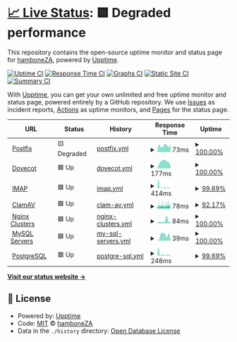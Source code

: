 # [📈 Live Status](https://hamboneZA.github.io/caffeine): <!--live status--> **🟨 Degraded performance**

This repository contains the open-source uptime monitor and status page for [hamboneZA](https://hamboneZA.github.io/caffeine), powered by [Upptime](https://github.com/upptime/upptime).

[![Uptime CI](https://github.com/hamboneZA/caffeine/workflows/Uptime%20CI/badge.svg)](https://github.com/hamboneZA/caffeine/actions?query=workflow%3A%22Uptime+CI%22)
[![Response Time CI](https://github.com/hamboneZA/caffeine/workflows/Response%20Time%20CI/badge.svg)](https://github.com/hamboneZA/caffeine/actions?query=workflow%3A%22Response+Time+CI%22)
[![Graphs CI](https://github.com/hamboneZA/caffeine/workflows/Graphs%20CI/badge.svg)](https://github.com/hamboneZA/caffeine/actions?query=workflow%3A%22Graphs+CI%22)
[![Static Site CI](https://github.com/hamboneZA/caffeine/workflows/Static%20Site%20CI/badge.svg)](https://github.com/hamboneZA/caffeine/actions?query=workflow%3A%22Static+Site+CI%22)
[![Summary CI](https://github.com/hamboneZA/caffeine/workflows/Summary%20CI/badge.svg)](https://github.com/hamboneZA/caffeine/actions?query=workflow%3A%22Summary+CI%22)

With [Upptime](https://upptime.js.org), you can get your own unlimited and free uptime monitor and status page, powered entirely by a GitHub repository. We use [Issues](https://github.com/hamboneZA/caffeine/issues) as incident reports, [Actions](https://github.com/hamboneZA/caffeine/actions) as uptime monitors, and [Pages](https://hamboneZA.github.io/caffeine) for the status page.

<!--start: status pages-->
<!-- This summary is generated by Upptime (https://github.com/upptime/upptime) -->
<!-- Do not edit this manually, your changes will be overwritten -->
<!-- prettier-ignore -->
| URL | Status | History | Response Time | Uptime |
| --- | ------ | ------- | ------------- | ------ |
| <img alt="" src="https://icons.duckduckgo.com/ip3/www.google.com.ico" height="13"> [Postfix](https://www.google.com) | 🟨 Degraded | [postfix.yml](https://github.com/hamboneZA/caffeine/commits/HEAD/history/postfix.yml) | <details><summary><img alt="Response time graph" src="./graphs/postfix/response-time-week.png" height="20"> 73ms</summary><br><a href="https://hamboneza.github.io/caffeine/history/postfix"><img alt="Response time 99" src="https://img.shields.io/endpoint?url=https%3A%2F%2Fraw.githubusercontent.com%2FhamboneZA%2Fcaffeine%2FHEAD%2Fapi%2Fpostfix%2Fresponse-time.json"></a><br><a href="https://hamboneza.github.io/caffeine/history/postfix"><img alt="24-hour response time 88" src="https://img.shields.io/endpoint?url=https%3A%2F%2Fraw.githubusercontent.com%2FhamboneZA%2Fcaffeine%2FHEAD%2Fapi%2Fpostfix%2Fresponse-time-day.json"></a><br><a href="https://hamboneza.github.io/caffeine/history/postfix"><img alt="7-day response time 73" src="https://img.shields.io/endpoint?url=https%3A%2F%2Fraw.githubusercontent.com%2FhamboneZA%2Fcaffeine%2FHEAD%2Fapi%2Fpostfix%2Fresponse-time-week.json"></a><br><a href="https://hamboneza.github.io/caffeine/history/postfix"><img alt="30-day response time 86" src="https://img.shields.io/endpoint?url=https%3A%2F%2Fraw.githubusercontent.com%2FhamboneZA%2Fcaffeine%2FHEAD%2Fapi%2Fpostfix%2Fresponse-time-month.json"></a><br><a href="https://hamboneza.github.io/caffeine/history/postfix"><img alt="1-year response time 102" src="https://img.shields.io/endpoint?url=https%3A%2F%2Fraw.githubusercontent.com%2FhamboneZA%2Fcaffeine%2FHEAD%2Fapi%2Fpostfix%2Fresponse-time-year.json"></a></details> | <details><summary><a href="https://hamboneza.github.io/caffeine/history/postfix">100.00%</a></summary><a href="https://hamboneza.github.io/caffeine/history/postfix"><img alt="All-time uptime 100.00%" src="https://img.shields.io/endpoint?url=https%3A%2F%2Fraw.githubusercontent.com%2FhamboneZA%2Fcaffeine%2FHEAD%2Fapi%2Fpostfix%2Fuptime.json"></a><br><a href="https://hamboneza.github.io/caffeine/history/postfix"><img alt="24-hour uptime 100.00%" src="https://img.shields.io/endpoint?url=https%3A%2F%2Fraw.githubusercontent.com%2FhamboneZA%2Fcaffeine%2FHEAD%2Fapi%2Fpostfix%2Fuptime-day.json"></a><br><a href="https://hamboneza.github.io/caffeine/history/postfix"><img alt="7-day uptime 100.00%" src="https://img.shields.io/endpoint?url=https%3A%2F%2Fraw.githubusercontent.com%2FhamboneZA%2Fcaffeine%2FHEAD%2Fapi%2Fpostfix%2Fuptime-week.json"></a><br><a href="https://hamboneza.github.io/caffeine/history/postfix"><img alt="30-day uptime 100.00%" src="https://img.shields.io/endpoint?url=https%3A%2F%2Fraw.githubusercontent.com%2FhamboneZA%2Fcaffeine%2FHEAD%2Fapi%2Fpostfix%2Fuptime-month.json"></a><br><a href="https://hamboneza.github.io/caffeine/history/postfix"><img alt="1-year uptime 100.00%" src="https://img.shields.io/endpoint?url=https%3A%2F%2Fraw.githubusercontent.com%2FhamboneZA%2Fcaffeine%2FHEAD%2Fapi%2Fpostfix%2Fuptime-year.json"></a></details>
| <img alt="" src="https://icons.duckduckgo.com/ip3/en.wikipedia.org.ico" height="13"> [Dovecot](https://en.wikipedia.org) | 🟩 Up | [dovecot.yml](https://github.com/hamboneZA/caffeine/commits/HEAD/history/dovecot.yml) | <details><summary><img alt="Response time graph" src="./graphs/dovecot/response-time-week.png" height="20"> 177ms</summary><br><a href="https://hamboneza.github.io/caffeine/history/dovecot"><img alt="Response time 176" src="https://img.shields.io/endpoint?url=https%3A%2F%2Fraw.githubusercontent.com%2FhamboneZA%2Fcaffeine%2FHEAD%2Fapi%2Fdovecot%2Fresponse-time.json"></a><br><a href="https://hamboneza.github.io/caffeine/history/dovecot"><img alt="24-hour response time 70" src="https://img.shields.io/endpoint?url=https%3A%2F%2Fraw.githubusercontent.com%2FhamboneZA%2Fcaffeine%2FHEAD%2Fapi%2Fdovecot%2Fresponse-time-day.json"></a><br><a href="https://hamboneza.github.io/caffeine/history/dovecot"><img alt="7-day response time 177" src="https://img.shields.io/endpoint?url=https%3A%2F%2Fraw.githubusercontent.com%2FhamboneZA%2Fcaffeine%2FHEAD%2Fapi%2Fdovecot%2Fresponse-time-week.json"></a><br><a href="https://hamboneza.github.io/caffeine/history/dovecot"><img alt="30-day response time 173" src="https://img.shields.io/endpoint?url=https%3A%2F%2Fraw.githubusercontent.com%2FhamboneZA%2Fcaffeine%2FHEAD%2Fapi%2Fdovecot%2Fresponse-time-month.json"></a><br><a href="https://hamboneza.github.io/caffeine/history/dovecot"><img alt="1-year response time 177" src="https://img.shields.io/endpoint?url=https%3A%2F%2Fraw.githubusercontent.com%2FhamboneZA%2Fcaffeine%2FHEAD%2Fapi%2Fdovecot%2Fresponse-time-year.json"></a></details> | <details><summary><a href="https://hamboneza.github.io/caffeine/history/dovecot">100.00%</a></summary><a href="https://hamboneza.github.io/caffeine/history/dovecot"><img alt="All-time uptime 98.66%" src="https://img.shields.io/endpoint?url=https%3A%2F%2Fraw.githubusercontent.com%2FhamboneZA%2Fcaffeine%2FHEAD%2Fapi%2Fdovecot%2Fuptime.json"></a><br><a href="https://hamboneza.github.io/caffeine/history/dovecot"><img alt="24-hour uptime 100.00%" src="https://img.shields.io/endpoint?url=https%3A%2F%2Fraw.githubusercontent.com%2FhamboneZA%2Fcaffeine%2FHEAD%2Fapi%2Fdovecot%2Fuptime-day.json"></a><br><a href="https://hamboneza.github.io/caffeine/history/dovecot"><img alt="7-day uptime 100.00%" src="https://img.shields.io/endpoint?url=https%3A%2F%2Fraw.githubusercontent.com%2FhamboneZA%2Fcaffeine%2FHEAD%2Fapi%2Fdovecot%2Fuptime-week.json"></a><br><a href="https://hamboneza.github.io/caffeine/history/dovecot"><img alt="30-day uptime 100.00%" src="https://img.shields.io/endpoint?url=https%3A%2F%2Fraw.githubusercontent.com%2FhamboneZA%2Fcaffeine%2FHEAD%2Fapi%2Fdovecot%2Fuptime-month.json"></a><br><a href="https://hamboneza.github.io/caffeine/history/dovecot"><img alt="1-year uptime 99.99%" src="https://img.shields.io/endpoint?url=https%3A%2F%2Fraw.githubusercontent.com%2FhamboneZA%2Fcaffeine%2FHEAD%2Fapi%2Fdovecot%2Fuptime-year.json"></a></details>
| <img alt="" src="https://icons.duckduckgo.com/ip3/news.ycombinator.com.ico" height="13"> [IMAP](https://news.ycombinator.com) | 🟩 Up | [imap.yml](https://github.com/hamboneZA/caffeine/commits/HEAD/history/imap.yml) | <details><summary><img alt="Response time graph" src="./graphs/imap/response-time-week.png" height="20"> 414ms</summary><br><a href="https://hamboneza.github.io/caffeine/history/imap"><img alt="Response time 193" src="https://img.shields.io/endpoint?url=https%3A%2F%2Fraw.githubusercontent.com%2FhamboneZA%2Fcaffeine%2FHEAD%2Fapi%2Fimap%2Fresponse-time.json"></a><br><a href="https://hamboneza.github.io/caffeine/history/imap"><img alt="24-hour response time 104" src="https://img.shields.io/endpoint?url=https%3A%2F%2Fraw.githubusercontent.com%2FhamboneZA%2Fcaffeine%2FHEAD%2Fapi%2Fimap%2Fresponse-time-day.json"></a><br><a href="https://hamboneza.github.io/caffeine/history/imap"><img alt="7-day response time 414" src="https://img.shields.io/endpoint?url=https%3A%2F%2Fraw.githubusercontent.com%2FhamboneZA%2Fcaffeine%2FHEAD%2Fapi%2Fimap%2Fresponse-time-week.json"></a><br><a href="https://hamboneza.github.io/caffeine/history/imap"><img alt="30-day response time 233" src="https://img.shields.io/endpoint?url=https%3A%2F%2Fraw.githubusercontent.com%2FhamboneZA%2Fcaffeine%2FHEAD%2Fapi%2Fimap%2Fresponse-time-month.json"></a><br><a href="https://hamboneza.github.io/caffeine/history/imap"><img alt="1-year response time 197" src="https://img.shields.io/endpoint?url=https%3A%2F%2Fraw.githubusercontent.com%2FhamboneZA%2Fcaffeine%2FHEAD%2Fapi%2Fimap%2Fresponse-time-year.json"></a></details> | <details><summary><a href="https://hamboneza.github.io/caffeine/history/imap">99.69%</a></summary><a href="https://hamboneza.github.io/caffeine/history/imap"><img alt="All-time uptime 99.89%" src="https://img.shields.io/endpoint?url=https%3A%2F%2Fraw.githubusercontent.com%2FhamboneZA%2Fcaffeine%2FHEAD%2Fapi%2Fimap%2Fuptime.json"></a><br><a href="https://hamboneza.github.io/caffeine/history/imap"><img alt="24-hour uptime 100.00%" src="https://img.shields.io/endpoint?url=https%3A%2F%2Fraw.githubusercontent.com%2FhamboneZA%2Fcaffeine%2FHEAD%2Fapi%2Fimap%2Fuptime-day.json"></a><br><a href="https://hamboneza.github.io/caffeine/history/imap"><img alt="7-day uptime 99.69%" src="https://img.shields.io/endpoint?url=https%3A%2F%2Fraw.githubusercontent.com%2FhamboneZA%2Fcaffeine%2FHEAD%2Fapi%2Fimap%2Fuptime-week.json"></a><br><a href="https://hamboneza.github.io/caffeine/history/imap"><img alt="30-day uptime 99.74%" src="https://img.shields.io/endpoint?url=https%3A%2F%2Fraw.githubusercontent.com%2FhamboneZA%2Fcaffeine%2FHEAD%2Fapi%2Fimap%2Fuptime-month.json"></a><br><a href="https://hamboneza.github.io/caffeine/history/imap"><img alt="1-year uptime 99.87%" src="https://img.shields.io/endpoint?url=https%3A%2F%2Fraw.githubusercontent.com%2FhamboneZA%2Fcaffeine%2FHEAD%2Fapi%2Fimap%2Fuptime-year.json"></a></details>
| <img alt="" src="https://icons.duckduckgo.com/ip3/spamassassin.apache.org.ico" height="13"> [ClamAV](https://spamassassin.apache.org/) | 🟩 Up | [clam-av.yml](https://github.com/hamboneZA/caffeine/commits/HEAD/history/clam-av.yml) | <details><summary><img alt="Response time graph" src="./graphs/clam-av/response-time-week.png" height="20"> 78ms</summary><br><a href="https://hamboneza.github.io/caffeine/history/clam-av"><img alt="Response time 112" src="https://img.shields.io/endpoint?url=https%3A%2F%2Fraw.githubusercontent.com%2FhamboneZA%2Fcaffeine%2FHEAD%2Fapi%2Fclam-av%2Fresponse-time.json"></a><br><a href="https://hamboneza.github.io/caffeine/history/clam-av"><img alt="24-hour response time 81" src="https://img.shields.io/endpoint?url=https%3A%2F%2Fraw.githubusercontent.com%2FhamboneZA%2Fcaffeine%2FHEAD%2Fapi%2Fclam-av%2Fresponse-time-day.json"></a><br><a href="https://hamboneza.github.io/caffeine/history/clam-av"><img alt="7-day response time 78" src="https://img.shields.io/endpoint?url=https%3A%2F%2Fraw.githubusercontent.com%2FhamboneZA%2Fcaffeine%2FHEAD%2Fapi%2Fclam-av%2Fresponse-time-week.json"></a><br><a href="https://hamboneza.github.io/caffeine/history/clam-av"><img alt="30-day response time 84" src="https://img.shields.io/endpoint?url=https%3A%2F%2Fraw.githubusercontent.com%2FhamboneZA%2Fcaffeine%2FHEAD%2Fapi%2Fclam-av%2Fresponse-time-month.json"></a><br><a href="https://hamboneza.github.io/caffeine/history/clam-av"><img alt="1-year response time 112" src="https://img.shields.io/endpoint?url=https%3A%2F%2Fraw.githubusercontent.com%2FhamboneZA%2Fcaffeine%2FHEAD%2Fapi%2Fclam-av%2Fresponse-time-year.json"></a></details> | <details><summary><a href="https://hamboneza.github.io/caffeine/history/clam-av">92.17%</a></summary><a href="https://hamboneza.github.io/caffeine/history/clam-av"><img alt="All-time uptime 99.53%" src="https://img.shields.io/endpoint?url=https%3A%2F%2Fraw.githubusercontent.com%2FhamboneZA%2Fcaffeine%2FHEAD%2Fapi%2Fclam-av%2Fuptime.json"></a><br><a href="https://hamboneza.github.io/caffeine/history/clam-av"><img alt="24-hour uptime 83.50%" src="https://img.shields.io/endpoint?url=https%3A%2F%2Fraw.githubusercontent.com%2FhamboneZA%2Fcaffeine%2FHEAD%2Fapi%2Fclam-av%2Fuptime-day.json"></a><br><a href="https://hamboneza.github.io/caffeine/history/clam-av"><img alt="7-day uptime 92.17%" src="https://img.shields.io/endpoint?url=https%3A%2F%2Fraw.githubusercontent.com%2FhamboneZA%2Fcaffeine%2FHEAD%2Fapi%2Fclam-av%2Fuptime-week.json"></a><br><a href="https://hamboneza.github.io/caffeine/history/clam-av"><img alt="30-day uptime 93.70%" src="https://img.shields.io/endpoint?url=https%3A%2F%2Fraw.githubusercontent.com%2FhamboneZA%2Fcaffeine%2FHEAD%2Fapi%2Fclam-av%2Fuptime-month.json"></a><br><a href="https://hamboneza.github.io/caffeine/history/clam-av"><img alt="1-year uptime 99.48%" src="https://img.shields.io/endpoint?url=https%3A%2F%2Fraw.githubusercontent.com%2FhamboneZA%2Fcaffeine%2FHEAD%2Fapi%2Fclam-av%2Fuptime-year.json"></a></details>
| <img alt="" src="https://icons.duckduckgo.com/ip3/www.google.com.ico" height="13"> [Nginx Clusters](https://www.google.com) | 🟩 Up | [nginx-clusters.yml](https://github.com/hamboneZA/caffeine/commits/HEAD/history/nginx-clusters.yml) | <details><summary><img alt="Response time graph" src="./graphs/nginx-clusters/response-time-week.png" height="20"> 84ms</summary><br><a href="https://hamboneza.github.io/caffeine/history/nginx-clusters"><img alt="Response time 62" src="https://img.shields.io/endpoint?url=https%3A%2F%2Fraw.githubusercontent.com%2FhamboneZA%2Fcaffeine%2FHEAD%2Fapi%2Fnginx-clusters%2Fresponse-time.json"></a><br><a href="https://hamboneza.github.io/caffeine/history/nginx-clusters"><img alt="24-hour response time 54" src="https://img.shields.io/endpoint?url=https%3A%2F%2Fraw.githubusercontent.com%2FhamboneZA%2Fcaffeine%2FHEAD%2Fapi%2Fnginx-clusters%2Fresponse-time-day.json"></a><br><a href="https://hamboneza.github.io/caffeine/history/nginx-clusters"><img alt="7-day response time 84" src="https://img.shields.io/endpoint?url=https%3A%2F%2Fraw.githubusercontent.com%2FhamboneZA%2Fcaffeine%2FHEAD%2Fapi%2Fnginx-clusters%2Fresponse-time-week.json"></a><br><a href="https://hamboneza.github.io/caffeine/history/nginx-clusters"><img alt="30-day response time 67" src="https://img.shields.io/endpoint?url=https%3A%2F%2Fraw.githubusercontent.com%2FhamboneZA%2Fcaffeine%2FHEAD%2Fapi%2Fnginx-clusters%2Fresponse-time-month.json"></a><br><a href="https://hamboneza.github.io/caffeine/history/nginx-clusters"><img alt="1-year response time 63" src="https://img.shields.io/endpoint?url=https%3A%2F%2Fraw.githubusercontent.com%2FhamboneZA%2Fcaffeine%2FHEAD%2Fapi%2Fnginx-clusters%2Fresponse-time-year.json"></a></details> | <details><summary><a href="https://hamboneza.github.io/caffeine/history/nginx-clusters">100.00%</a></summary><a href="https://hamboneza.github.io/caffeine/history/nginx-clusters"><img alt="All-time uptime 99.99%" src="https://img.shields.io/endpoint?url=https%3A%2F%2Fraw.githubusercontent.com%2FhamboneZA%2Fcaffeine%2FHEAD%2Fapi%2Fnginx-clusters%2Fuptime.json"></a><br><a href="https://hamboneza.github.io/caffeine/history/nginx-clusters"><img alt="24-hour uptime 100.00%" src="https://img.shields.io/endpoint?url=https%3A%2F%2Fraw.githubusercontent.com%2FhamboneZA%2Fcaffeine%2FHEAD%2Fapi%2Fnginx-clusters%2Fuptime-day.json"></a><br><a href="https://hamboneza.github.io/caffeine/history/nginx-clusters"><img alt="7-day uptime 100.00%" src="https://img.shields.io/endpoint?url=https%3A%2F%2Fraw.githubusercontent.com%2FhamboneZA%2Fcaffeine%2FHEAD%2Fapi%2Fnginx-clusters%2Fuptime-week.json"></a><br><a href="https://hamboneza.github.io/caffeine/history/nginx-clusters"><img alt="30-day uptime 100.00%" src="https://img.shields.io/endpoint?url=https%3A%2F%2Fraw.githubusercontent.com%2FhamboneZA%2Fcaffeine%2FHEAD%2Fapi%2Fnginx-clusters%2Fuptime-month.json"></a><br><a href="https://hamboneza.github.io/caffeine/history/nginx-clusters"><img alt="1-year uptime 99.99%" src="https://img.shields.io/endpoint?url=https%3A%2F%2Fraw.githubusercontent.com%2FhamboneZA%2Fcaffeine%2FHEAD%2Fapi%2Fnginx-clusters%2Fuptime-year.json"></a></details>
| <img alt="" src="https://icons.duckduckgo.com/ip3/en.wikipedia.org.ico" height="13"> [MySQL Servers](https://en.wikipedia.org) | 🟩 Up | [my-sql-servers.yml](https://github.com/hamboneZA/caffeine/commits/HEAD/history/my-sql-servers.yml) | <details><summary><img alt="Response time graph" src="./graphs/my-sql-servers/response-time-week.png" height="20"> 39ms</summary><br><a href="https://hamboneza.github.io/caffeine/history/my-sql-servers"><img alt="Response time 45" src="https://img.shields.io/endpoint?url=https%3A%2F%2Fraw.githubusercontent.com%2FhamboneZA%2Fcaffeine%2FHEAD%2Fapi%2Fmy-sql-servers%2Fresponse-time.json"></a><br><a href="https://hamboneza.github.io/caffeine/history/my-sql-servers"><img alt="24-hour response time 10" src="https://img.shields.io/endpoint?url=https%3A%2F%2Fraw.githubusercontent.com%2FhamboneZA%2Fcaffeine%2FHEAD%2Fapi%2Fmy-sql-servers%2Fresponse-time-day.json"></a><br><a href="https://hamboneza.github.io/caffeine/history/my-sql-servers"><img alt="7-day response time 39" src="https://img.shields.io/endpoint?url=https%3A%2F%2Fraw.githubusercontent.com%2FhamboneZA%2Fcaffeine%2FHEAD%2Fapi%2Fmy-sql-servers%2Fresponse-time-week.json"></a><br><a href="https://hamboneza.github.io/caffeine/history/my-sql-servers"><img alt="30-day response time 41" src="https://img.shields.io/endpoint?url=https%3A%2F%2Fraw.githubusercontent.com%2FhamboneZA%2Fcaffeine%2FHEAD%2Fapi%2Fmy-sql-servers%2Fresponse-time-month.json"></a><br><a href="https://hamboneza.github.io/caffeine/history/my-sql-servers"><img alt="1-year response time 45" src="https://img.shields.io/endpoint?url=https%3A%2F%2Fraw.githubusercontent.com%2FhamboneZA%2Fcaffeine%2FHEAD%2Fapi%2Fmy-sql-servers%2Fresponse-time-year.json"></a></details> | <details><summary><a href="https://hamboneza.github.io/caffeine/history/my-sql-servers">100.00%</a></summary><a href="https://hamboneza.github.io/caffeine/history/my-sql-servers"><img alt="All-time uptime 98.66%" src="https://img.shields.io/endpoint?url=https%3A%2F%2Fraw.githubusercontent.com%2FhamboneZA%2Fcaffeine%2FHEAD%2Fapi%2Fmy-sql-servers%2Fuptime.json"></a><br><a href="https://hamboneza.github.io/caffeine/history/my-sql-servers"><img alt="24-hour uptime 100.00%" src="https://img.shields.io/endpoint?url=https%3A%2F%2Fraw.githubusercontent.com%2FhamboneZA%2Fcaffeine%2FHEAD%2Fapi%2Fmy-sql-servers%2Fuptime-day.json"></a><br><a href="https://hamboneza.github.io/caffeine/history/my-sql-servers"><img alt="7-day uptime 100.00%" src="https://img.shields.io/endpoint?url=https%3A%2F%2Fraw.githubusercontent.com%2FhamboneZA%2Fcaffeine%2FHEAD%2Fapi%2Fmy-sql-servers%2Fuptime-week.json"></a><br><a href="https://hamboneza.github.io/caffeine/history/my-sql-servers"><img alt="30-day uptime 100.00%" src="https://img.shields.io/endpoint?url=https%3A%2F%2Fraw.githubusercontent.com%2FhamboneZA%2Fcaffeine%2FHEAD%2Fapi%2Fmy-sql-servers%2Fuptime-month.json"></a><br><a href="https://hamboneza.github.io/caffeine/history/my-sql-servers"><img alt="1-year uptime 100.00%" src="https://img.shields.io/endpoint?url=https%3A%2F%2Fraw.githubusercontent.com%2FhamboneZA%2Fcaffeine%2FHEAD%2Fapi%2Fmy-sql-servers%2Fuptime-year.json"></a></details>
| <img alt="" src="https://icons.duckduckgo.com/ip3/news.ycombinator.com.ico" height="13"> [PostgreSQL](https://news.ycombinator.com) | 🟩 Up | [postgre-sql.yml](https://github.com/hamboneZA/caffeine/commits/HEAD/history/postgre-sql.yml) | <details><summary><img alt="Response time graph" src="./graphs/postgre-sql/response-time-week.png" height="20"> 248ms</summary><br><a href="https://hamboneza.github.io/caffeine/history/postgre-sql"><img alt="Response time 134" src="https://img.shields.io/endpoint?url=https%3A%2F%2Fraw.githubusercontent.com%2FhamboneZA%2Fcaffeine%2FHEAD%2Fapi%2Fpostgre-sql%2Fresponse-time.json"></a><br><a href="https://hamboneza.github.io/caffeine/history/postgre-sql"><img alt="24-hour response time 39" src="https://img.shields.io/endpoint?url=https%3A%2F%2Fraw.githubusercontent.com%2FhamboneZA%2Fcaffeine%2FHEAD%2Fapi%2Fpostgre-sql%2Fresponse-time-day.json"></a><br><a href="https://hamboneza.github.io/caffeine/history/postgre-sql"><img alt="7-day response time 248" src="https://img.shields.io/endpoint?url=https%3A%2F%2Fraw.githubusercontent.com%2FhamboneZA%2Fcaffeine%2FHEAD%2Fapi%2Fpostgre-sql%2Fresponse-time-week.json"></a><br><a href="https://hamboneza.github.io/caffeine/history/postgre-sql"><img alt="30-day response time 160" src="https://img.shields.io/endpoint?url=https%3A%2F%2Fraw.githubusercontent.com%2FhamboneZA%2Fcaffeine%2FHEAD%2Fapi%2Fpostgre-sql%2Fresponse-time-month.json"></a><br><a href="https://hamboneza.github.io/caffeine/history/postgre-sql"><img alt="1-year response time 139" src="https://img.shields.io/endpoint?url=https%3A%2F%2Fraw.githubusercontent.com%2FhamboneZA%2Fcaffeine%2FHEAD%2Fapi%2Fpostgre-sql%2Fresponse-time-year.json"></a></details> | <details><summary><a href="https://hamboneza.github.io/caffeine/history/postgre-sql">99.69%</a></summary><a href="https://hamboneza.github.io/caffeine/history/postgre-sql"><img alt="All-time uptime 99.88%" src="https://img.shields.io/endpoint?url=https%3A%2F%2Fraw.githubusercontent.com%2FhamboneZA%2Fcaffeine%2FHEAD%2Fapi%2Fpostgre-sql%2Fuptime.json"></a><br><a href="https://hamboneza.github.io/caffeine/history/postgre-sql"><img alt="24-hour uptime 100.00%" src="https://img.shields.io/endpoint?url=https%3A%2F%2Fraw.githubusercontent.com%2FhamboneZA%2Fcaffeine%2FHEAD%2Fapi%2Fpostgre-sql%2Fuptime-day.json"></a><br><a href="https://hamboneza.github.io/caffeine/history/postgre-sql"><img alt="7-day uptime 99.69%" src="https://img.shields.io/endpoint?url=https%3A%2F%2Fraw.githubusercontent.com%2FhamboneZA%2Fcaffeine%2FHEAD%2Fapi%2Fpostgre-sql%2Fuptime-week.json"></a><br><a href="https://hamboneza.github.io/caffeine/history/postgre-sql"><img alt="30-day uptime 99.74%" src="https://img.shields.io/endpoint?url=https%3A%2F%2Fraw.githubusercontent.com%2FhamboneZA%2Fcaffeine%2FHEAD%2Fapi%2Fpostgre-sql%2Fuptime-month.json"></a><br><a href="https://hamboneza.github.io/caffeine/history/postgre-sql"><img alt="1-year uptime 99.87%" src="https://img.shields.io/endpoint?url=https%3A%2F%2Fraw.githubusercontent.com%2FhamboneZA%2Fcaffeine%2FHEAD%2Fapi%2Fpostgre-sql%2Fuptime-year.json"></a></details>

<!--end: status pages-->

[**Visit our status website →**](https://hamboneZA.github.io/caffeine)

## 📄 License

- Powered by: [Upptime](https://github.com/upptime/upptime)
- Code: [MIT](./LICENSE) © [hamboneZA](https://hamboneZA.github.io/caffeine)
- Data in the `./history` directory: [Open Database License](https://opendatacommons.org/licenses/odbl/1-0/)
